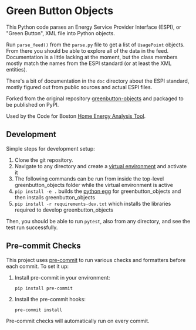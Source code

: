 # Green Button Objects

This Python code parses an Energy Service Provider Interface
(ESPI), or "Green Button", XML file into Python objects.

Run `parse_feed()` from the `parse.py` file to get a list of `UsagePoint`
objects.  From there you should be able to explore all of the data in the
feed.  Documentation is a little lacking at the moment, but the class
members mostly match the names from the ESPI standard (or at least the XML
entities).

There's a bit of documentation in the `doc` directory about the ESPI
standard, mostly figured out from public sources and actual ESPI files.

Forked from the original repository [greenbutton-objects](https://github.com/asciipip/greenbutton-python)
and packaged to be published on PyPI.

Used by the Code for Boston [Home Energy Analysis Tool](https://github.com/codeforboston/home-energy-analysis-tool).


## Development
Simple steps for development setup:

1. Clone the git repository.
3. Navigate to any directory and create a [virtual environment](https://docs.python.org/3/library/venv.html#creating-virtual-environments) and activate it
4. The following commands can be run from inside the top-level greenbutton_objects folder while the virtual environment is active
2. `pip install -e .` builds the [python egg](https://stackoverflow.com/questions/2051192/what-is-a-python-egg) for greenbutton_objects and then installs greenbutton_objects
3. `pip install -r requirements-dev.txt` which installs the libraries required to develop greenbutton_objects

Then, you should be able to run `pytest`, also from any directory, and see the test run successfully.

## Pre-commit Checks

This project uses [pre-commit](https://pre-commit.com/) to run various checks and formatters before each commit. To set it up:

1. Install pre-commit in your environment:
   ```
   pip install pre-commit
   ```

2. Install the pre-commit hooks:
   ```
   pre-commit install
   ```

Pre-commit checks will automatically run on every commit.
